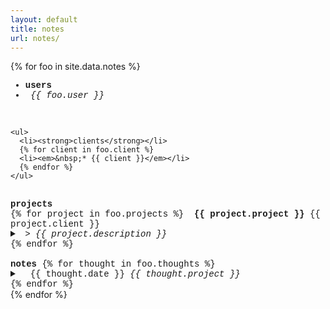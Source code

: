 ```yaml
---
layout: default
title: notes
url: notes/
---
```

{% for foo in site.data.notes %}  

<div style="font-family: courier new" class="col12 pad1">
  
  <div> <!--users, clients-->
    <ul>
      <li><strong>users</strong></li>
      <li><em>&nbsp;{{ foo.user }}</em></li>
    </ul>
    <br>
    
    <ul>
      <li><strong>clients</strong></li>
      {% for client in foo.client %}
      <li><em>&nbsp;* {{ client }}</em></li>
      {% endfor %}  
    </ul>
  </div>
  <br>
  
  <div> <!--projects-->
    <strong>projects</strong>   
    <div>
      {% for project in foo.projects %}  
      <span>&nbsp;<strong>{{ project.project }}</strong><span class="date fr">&nbsp;{{ project.client }}</span></span>
      <details>     
        <summary>
          <em>&nbsp;>&nbsp;{{ project.description }}</em>      
        </summary>   
        <span markdown="1">{{ project.todo }}</span>      
        <br>
      </details>  
      {% endfor %}   
    </div>  
  </div>
  <br>
 
  <div> <!--notes-->
    <strong>notes</strong>
    {% for thought in foo.thoughts %}  
    <details>  
      <summary>  
        <span class="date">&nbsp;&nbsp;{{ thought.date }}</span>&nbsp;<em class="fr">{{ thought.project }}</em>  
      </summary>
      <br>
      <span markdown="1">{{ thought.note }}</span>
      <br>
    </details>    
    {% endfor %}    
  </div>
  
</div>  
{% endfor %}  
